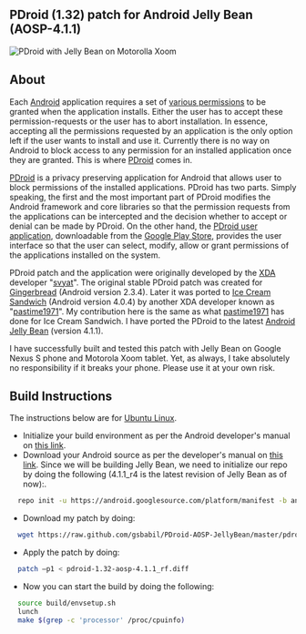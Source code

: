 PDroid (1.32) patch for Android Jelly Bean (AOSP-4.1.1)
-------------------------------------------------------

![PDroid with Jelly Bean on Motorolla Xoom](http://3.bp.blogspot.com/-WtdrxNllIxQ/UCsQJKWkEGI/AAAAAAAAC5A/4OkNqPxk7AQ/s1600/device-2012-08-08-202016.png)


About
-----

Each [Android][1] application requires a set of [various permissions][2] to be granted when the application installs. Either the user has to accept these permission-requests or the user has to abort installation. In essence, accepting all the permissions requested by an application is the only option left if the user wants to install and use it. Currently there is no way on Android to block access to any permission for an installed application once they are granted. This is where [PDroid][3] comes in.

[PDroid][4] is a privacy preserving application for Android that allows user to block permissions of the installed applications. PDroid has two parts. Simply speaking, the first and the most important part of PDroid modifies the Android framework and core libraries so that the permission requests from the applications can be intercepted and the decision whether to accept or denial can be made by PDroid. On the other hand, the [PDroid user application][5], downloadable from the [Google Play Store][6], provides the user interface so that the user can select, modify, allow or grant permissions of the applications installed on the system.

PDroid patch and the application were originally developed by the [XDA][7] developer "[svyat][8]". The original stable PDroid patch was created for [Gingerbread][9] (Android version 2.3.4). Later it was ported to [Ice Cream Sandwich][10] (Android version 4.0.4) by another XDA developer known as "[pastime1971][11]". My contribution here is the same as what [pastime1971][11] has done for Ice Cream Sandwich. I have ported the PDroid to the latest [Android Jelly Bean][12] (version 4.1.1).

I have successfully built and tested this patch with Jelly Bean on Google Nexus S phone and Motorola Xoom tablet. Yet, as always, I take absolutely no responsibility if it breaks your phone. Please use it at your own risk.

Build Instructions
------------------

The instructions below are for [Ubuntu Linux][15]. 

 - Initialize your build environment as per the Android developer's manual on [this link][13].
 - Download your Android source as per the developer's manual on [this link][14]. Since we will be building Jelly Bean, we need to initialize our repo by doing the following (4.1.1_r4 is the latest revision of Jelly Bean as of now):.

```sh
  repo init -u https://android.googlesource.com/platform/manifest -b android-4.1.1_r4
```

 - Download my patch by doing:

```sh
  wget https://raw.github.com/gsbabil/PDroid-AOSP-JellyBean/master/pdroid-1.32-aosp-4.1.1_r4.diff
```

 - Apply the patch by doing:

```sh
  patch –p1 < pdroid-1.32-aosp-4.1.1_rf.diff
```

 - Now you can start the build by doing the following: 

```sh
  source build/envsetup.sh
  lunch 
  make $(grep -c 'processor' /proc/cpuinfo)
```



  [1]: http://www.android.com
  [2]: http://developer.android.com/reference/android/Manifest.permission.html
  [3]: http://forum.xda-developers.com/showthread.php?t=1357056
  [4]: http://forum.xda-developers.com/showthread.php?t=1357056
  [5]: https://play.google.com/store/apps/details?id=com.privacy.pdroid&hl=en
  [6]: https://play.google.com/store
  [7]: http://www.xda-developers.com/
  [8]: http://forum.xda-developers.com/member.php?u=2605967
  [9]: http://en.wikipedia.org/wiki/Android_version_history#Android_2.3.x_Gingerbread
  [10]: http://en.wikipedia.org/wiki/Android_version_history#Android_4.0.x_Ice_Cream_Sandwich
  [11]: http://forum.xda-developers.com/member.php?u=4005966
  [12]: http://en.wikipedia.org/wiki/Android_version_history#Android_4.1.x_Jelly_Bean
  [13]: http://source.android.com/source/initializing.html
  [14]: http://source.android.com/source/downloading.html
  [15]: http://en.wikipedia.org/wiki/Ubuntu_%28operating_system%29